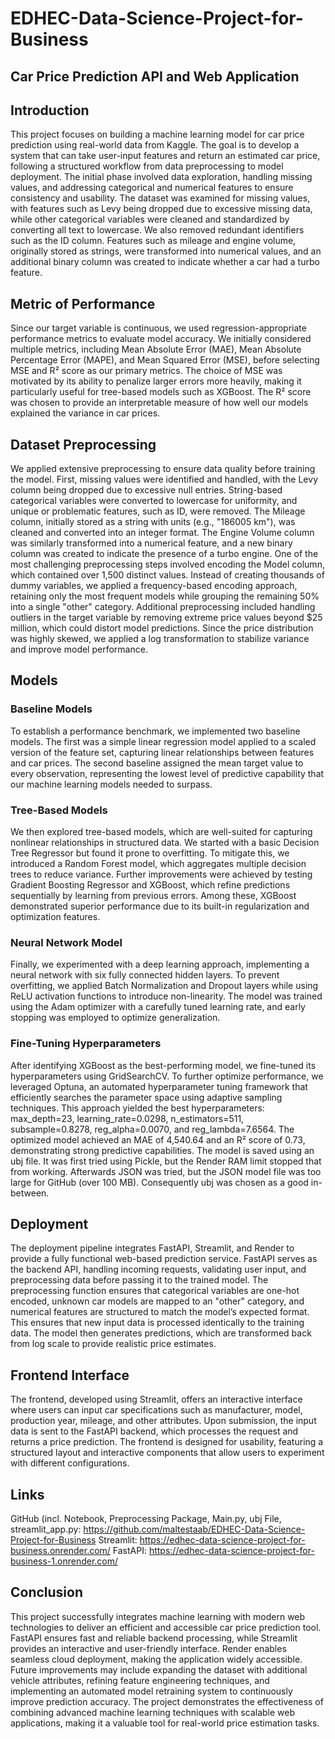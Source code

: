 # EDHEC-Data-Science-Project-for-Business
## Car Price Prediction API and Web Application

## Introduction
This project focuses on building a machine learning model for car price prediction using real-world data from Kaggle. The goal is to develop a system that can take user-input features and return an estimated car price, following a structured workflow from data preprocessing to model deployment. The initial phase involved data exploration, handling missing values, and addressing categorical and numerical features to ensure consistency and usability. The dataset was examined for missing values, with features such as Levy being dropped due to excessive missing data, while other categorical variables were cleaned and standardized by converting all text to lowercase. We also removed redundant identifiers such as the ID column. Features such as mileage and engine volume, originally stored as strings, were transformed into numerical values, and an additional binary column was created to indicate whether a car had a turbo feature.

## Metric of Performance
Since our target variable is continuous, we used regression-appropriate performance metrics to evaluate model accuracy. We initially considered multiple metrics, including Mean Absolute Error (MAE), Mean Absolute Percentage Error (MAPE), and Mean Squared Error (MSE), before selecting MSE and R² score as our primary metrics. The choice of MSE was motivated by its ability to penalize larger errors more heavily, making it particularly useful for tree-based models such as XGBoost. The R² score was chosen to provide an interpretable measure of how well our models explained the variance in car prices.

## Dataset Preprocessing
We applied extensive preprocessing to ensure data quality before training the model. First, missing values were identified and handled, with the Levy column being dropped due to excessive null entries. String-based categorical variables were converted to lowercase for uniformity, and unique or problematic features, such as ID, were removed. The Mileage column, initially stored as a string with units (e.g., "186005 km"), was cleaned and converted into an integer format. The Engine Volume column was similarly transformed into a numerical feature, and a new binary column was created to indicate the presence of a turbo engine.
One of the most challenging preprocessing steps involved encoding the Model column, which contained over 1,500 distinct values. Instead of creating thousands of dummy variables, we applied a frequency-based encoding approach, retaining only the most frequent models while grouping the remaining 50% into a single "other" category. Additional preprocessing included handling outliers in the target variable by removing extreme price values beyond $25 million, which could distort model predictions. Since the price distribution was highly skewed, we applied a log transformation to stabilize variance and improve model performance.

## Models

### Baseline Models
To establish a performance benchmark, we implemented two baseline models. The first was a simple linear regression model applied to a scaled version of the feature set, capturing linear relationships between features and car prices. The second baseline assigned the mean target value to every observation, representing the lowest level of predictive capability that our machine learning models needed to surpass.

### Tree-Based Models
We then explored tree-based models, which are well-suited for capturing nonlinear relationships in structured data. We started with a basic Decision Tree Regressor but found it prone to overfitting. To mitigate this, we introduced a Random Forest model, which aggregates multiple decision trees to reduce variance. Further improvements were achieved by testing Gradient Boosting Regressor and XGBoost, which refine predictions sequentially by learning from previous errors. Among these, XGBoost demonstrated superior performance due to its built-in regularization and optimization features.

### Neural Network Model
Finally, we experimented with a deep learning approach, implementing a neural network with six fully connected hidden layers. To prevent overfitting, we applied Batch Normalization and Dropout layers while using ReLU activation functions to introduce non-linearity. The model was trained using the Adam optimizer with a carefully tuned learning rate, and early stopping was employed to optimize generalization.

### Fine-Tuning Hyperparameters
After identifying XGBoost as the best-performing model, we fine-tuned its hyperparameters using GridSearchCV. To further optimize performance, we leveraged Optuna, an automated hyperparameter tuning framework that efficiently searches the parameter space using adaptive sampling techniques. This approach yielded the best hyperparameters: max_depth=23, learning_rate=0.0298, n_estimators=511, subsample=0.8278, reg_alpha=0.0070, and reg_lambda=7.6564. The optimized model achieved an MAE of 4,540.64 and an R² score of 0.73, demonstrating strong predictive capabilities. The model is saved using an ubj file. It was first tried using Pickle, but the Render RAM limit stopped that from working. Afterwards JSON was tried, but the JSON model file was too large for GitHub (over 100 MB). Consequently ubj was chosen as a good in-between.

## Deployment
The deployment pipeline integrates FastAPI, Streamlit, and Render to provide a fully functional web-based prediction service. FastAPI serves as the backend API, handling incoming requests, validating user input, and preprocessing data before passing it to the trained model. The preprocessing function ensures that categorical variables are one-hot encoded, unknown car models are mapped to an "other" category, and numerical features are structured to match the model’s expected format. This ensures that new input data is processed identically to the training data. The model then generates predictions, which are transformed back from log scale to provide realistic price estimates.

## Frontend Interface
The frontend, developed using Streamlit, offers an interactive interface where users can input car specifications such as manufacturer, model, production year, mileage, and other attributes. Upon submission, the input data is sent to the FastAPI backend, which processes the request and returns a price prediction. The frontend is designed for usability, featuring a structured layout and interactive components that allow users to experiment with different configurations.

## Links
GitHub (incl. Notebook, Preprocessing Package, Main.py, ubj File, streamlit_app.py: https://github.com/maltestaab/EDHEC-Data-Science-Project-for-Business
Streamlit: https://edhec-data-science-project-for-business.onrender.com/
FastAPI: https://edhec-data-science-project-for-business-1.onrender.com/

## Conclusion
This project successfully integrates machine learning with modern web technologies to deliver an efficient and accessible car price prediction tool. FastAPI ensures fast and reliable backend processing, while Streamlit provides an interactive and user-friendly interface. Render enables seamless cloud deployment, making the application widely accessible. Future improvements may include expanding the dataset with additional vehicle attributes, refining feature engineering techniques, and implementing an automated model retraining system to continuously improve prediction accuracy. The project demonstrates the effectiveness of combining advanced machine learning techniques with scalable web applications, making it a valuable tool for real-world price estimation tasks.

